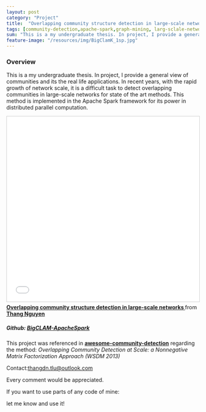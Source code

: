 ```yaml
---
layout: post
category: "Project"
title:  "Overlapping community structure detection in large-scale networks"
tags: [community-detection,apache-spark,graph-mining, larg-sclale-networks, bigclam, machine-learning,scala]
sum: "This is a my undergraduate thesis. In project, I provide a general view of communities and its the real life applications. In recent years, with the rapid growth of network scale, it is a difficult task to detect overlapping communities in large-scale networks for state of the art methods. This method is implemented in the Apache Spark framework for its power in distributed parallel computation."
feature-image: "/resources/img/BigClamK_1sp.jpg"
---
```

### Overview
This is a my undergraduate thesis. In project, I provide a general view of communities and its the real life applications. In recent years, with the rapid growth of network scale, it is a difficult task to detect overlapping communities in large-scale networks for state of the art methods. This method is implemented in the Apache Spark framework for its power in distributed parallel computation.

<iframe src="//www.slideshare.net/slideshow/embed_code/key/gar3WJzKVrQ6IR" width="595" height="485" frameborder="0" marginwidth="0" marginheight="0" scrolling="no" style="border:1px solid #CCC; border-width:1px; margin-bottom:5px; max-width: 100%;" allowfullscreen> </iframe> <div style="margin-bottom:5px"> <strong> <a href="//www.slideshare.net/thang19xx/overlapping-community-structure-detection-in-largescale-networks" title="Overlapping community structure detection in large-scale networks " target="_blank">Overlapping community structure detection in large-scale networks </a> </strong> from <strong><a href="//www.slideshare.net/thang19xx" target="_blank">Thang Nguyen</a></strong> </div>


##### Github: [BigCLAM-ApacheSpark](https://github.com/thangdnsf/BigCLAM-ApacheSpark)
This project was referenced in **[awesome-community-detection](https://github.com/benedekrozemberczki/awesome-community-detection#factorization)** regarding the method: *Overlapping Community Detection at Scale: a Nonnegative Matrix Factorization Approach (WSDM 2013)*

Contact:thangdn.tlu@outlook.com

Every comment would be appreciated.

If you want to use parts of any code of mine:

let me know and use it!